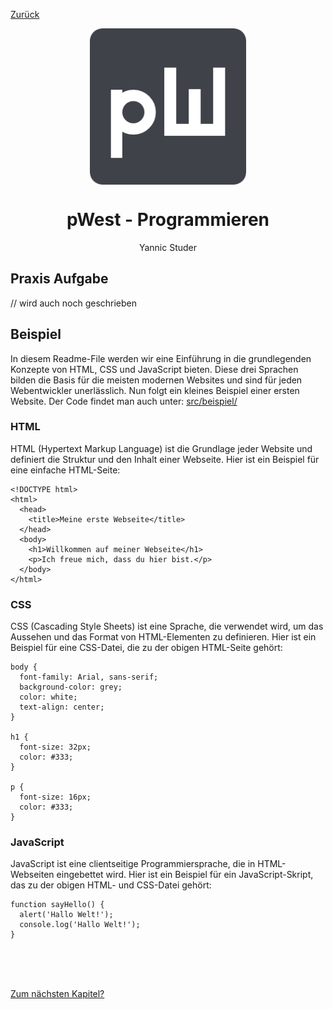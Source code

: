 [Zurück](./code.md)

<p align="center">
   <img align="center" src="./src/img/favicon.png" height="250px">
</p>
<h1 align="center">
   pWest - Programmieren
</h1>
<p align="center">
   Yannic Studer
</p>

## Praxis Aufgabe

// wird auch noch geschrieben

## Beispiel

In diesem Readme-File werden wir eine Einführung in die grundlegenden Konzepte von HTML, CSS und JavaScript bieten. Diese drei Sprachen bilden die Basis für die meisten modernen Websites und sind für jeden Webentwickler unerlässlich.
Nun folgt ein kleines Beispiel einer ersten Website. Der Code findet man auch unter: [src/beispiel/](./src/beispiel/)

### HTML

HTML (Hypertext Markup Language) ist die Grundlage jeder Website und definiert die Struktur und den Inhalt einer Webseite. Hier ist ein Beispiel für eine einfache HTML-Seite:

```
<!DOCTYPE html>
<html>
  <head>
    <title>Meine erste Webseite</title>
  </head>
  <body>
    <h1>Willkommen auf meiner Webseite</h1>
    <p>Ich freue mich, dass du hier bist.</p>
  </body>
</html>
```

### CSS

CSS (Cascading Style Sheets) ist eine Sprache, die verwendet wird, um das Aussehen und das Format von HTML-Elementen zu definieren. Hier ist ein Beispiel für eine CSS-Datei, die zu der obigen HTML-Seite gehört:

```
body {
  font-family: Arial, sans-serif;
  background-color: grey;
  color: white;
  text-align: center;
}

h1 {
  font-size: 32px;
  color: #333;
}

p {
  font-size: 16px;
  color: #333;
}
```

### JavaScript

JavaScript ist eine clientseitige Programmiersprache, die in HTML-Webseiten eingebettet wird. Hier ist ein Beispiel für ein JavaScript-Skript, das zu der obigen HTML- und CSS-Datei gehört:

```
function sayHello() {
  alert('Hallo Welt!');
  console.log('Hallo Welt!');
}
```

<br>
<br>
<br>

[Zum nächsten Kapitel?](./loesung.md)